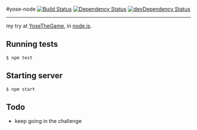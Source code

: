 #yose-node
[![Build Status](https://travis-ci.org/gbranchaudrubenovitch/yose-node.svg?branch=master)](https://travis-ci.org/gbranchaudrubenovitch/yose-node)
[![Dependency Status](https://david-dm.org/gbranchaudrubenovitch/yose-node.svg)](https://david-dm.org/gbranchaudrubenovitch/yose-node)
[![devDependency Status](https://david-dm.org/gbranchaudrubenovitch/yose-node/dev-status.svg)](https://david-dm.org/gbranchaudrubenovitch/yose-node#info=devDependencies)
___

my try at [YoseTheGame](www.yosethegame.com), in [node.js](https://nodejs.org).

## Running tests
    $ npm test

## Starting server
    $ npm start

## Todo
* keep going in the challenge
